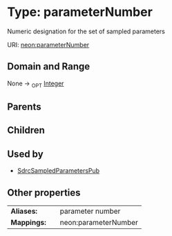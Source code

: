 
# Type: parameterNumber


Numeric designation for the set of sampled parameters

URI: [neon:parameterNumber](https://data.neonscience.org/parameterNumber)


## Domain and Range

None ->  <sub>OPT</sub> [Integer](types/Integer.md)

## Parents


## Children


## Used by

 * [SdrcSampledParametersPub](SdrcSampledParametersPub.md)

## Other properties

|  |  |  |
| --- | --- | --- |
| **Aliases:** | | parameter number |
| **Mappings:** | | neon:parameterNumber |

